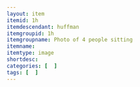 ```yaml
---
layout: item
itemid: 1h
itemdescendant: huffman
itemgroupid: 1h
itemgroupname: Photo of 4 people sitting
itemname: 
itemtype: image
shortdesc: 
categories: [  ]
tags: [  ]
---
```







